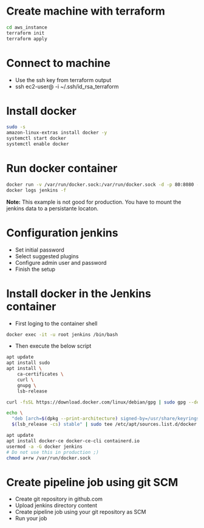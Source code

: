 # Create machine with terraform
```bash
cd aws_instance
terraform init
terraform apply
```
# Connect to machine
* Use the ssh key from terraform output
* ssh ec2-user@<MachineIp> -i ~/.ssh/id_rsa_terraform

# Install docker
```bash
sudo -s
amazon-linux-extras install docker -y
systemctl start docker 
systemctl enable docker
```

# Run docker container 
```bash
docker run -v /var/run/docker.sock:/var/run/docker.sock -d -p 80:8080 -p 50000:50000 --name=jenkins jenkins/jenkins:lts
docker logs jenkins -f
```
**Note:** This example is not good for production. You have to mount the jenkins data to a persistante locaton.

# Configuration jenkins
* Set initial password
* Select suggested plugins
* Configure admin user and password
* Finish the setup

# Install docker in the Jenkins container
* First loging to the container shell
```bash
docker exec -it -u root jenkins /bin/bash
```
* Then execute the below script
```bash
apt update
apt install sudo
apt install \
    ca-certificates \
    curl \
    gnupg \
    lsb-release

curl -fsSL https://download.docker.com/linux/debian/gpg | sudo gpg --dearmor -o /usr/share/keyrings/docker-archive-keyring.gpg

echo \
  "deb [arch=$(dpkg --print-architecture) signed-by=/usr/share/keyrings/docker-archive-keyring.gpg] https://download.docker.com/linux/debian \
  $(lsb_release -cs) stable" | sudo tee /etc/apt/sources.list.d/docker.list > /dev/null

apt update
apt install docker-ce docker-ce-cli containerd.io
usermod -a -G docker jenkins
# Do not use this in production ;)
chmod a+rw /var/run/docker.sock
```

# Create pipeline job using git SCM
* Create git repository in github.com
* Upload jenkins directory content
* Create pipeline job using your git repository as SCM
* Run your job